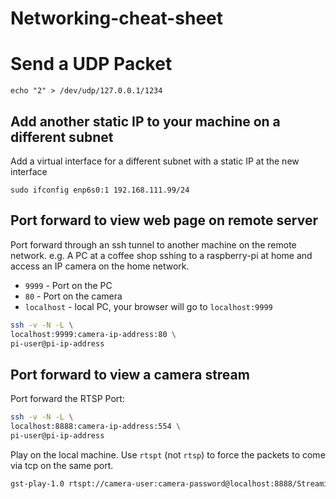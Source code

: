 # Networking-cheat-sheet


# Send a UDP Packet

```
echo "2" > /dev/udp/127.0.0.1/1234
```


## Add another static IP to your machine on a different subnet
Add a virtual interface for a different subnet with a static IP at the new interface

```
sudo ifconfig enp6s0:1 192.168.111.99/24
```

## Port forward to view web page on remote server
Port forward through an ssh tunnel to another machine on the remote network. e.g. A PC at a coffee shop sshing to a raspberry-pi at home and access an IP camera on the home network.

* `9999` - Port on the PC
* `80` - Port on the camera
* `localhost` - local PC, your browser will go to `localhost:9999`

```bash
ssh -v -N -L \
localhost:9999:camera-ip-address:80 \
pi-user@pi-ip-address
```

## Port forward to view a camera stream

Port forward the RTSP Port:
```bash
ssh -v -N -L \
localhost:8888:camera-ip-address:554 \
pi-user@pi-ip-address
```

Play on the local machine. Use `rtspt` (not `rtsp`) to force the packets to come via tcp on the same port.

```bash
gst-play-1.0 rtspt://camera-user:camera-password@localhost:8888/Streaming/Channels/102
```
